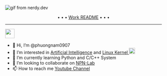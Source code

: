 ![gif from nerdy.dev](https://media.giphy.com/media/dzaUX7CAG0Ihi/giphy.gif)

<p align="center">
<!--   <img src="https://gpvc.arturio.dev/sw-yx" alt="profile views"> •   -->
<!--   <a href="https://twitter.com/intent/follow?screen_name=swyx&tw_p=followbutton"><img src="https://img.shields.io/twitter/follow/swyx?label=%40swyx&style=social"></a>  • -->
<!--   <a href="https://swyx.io">Blog</a> • -->
<!--   <a href="https://twitter.com/intent/follow?screen_name=swyx&tw_p=followbutton">Twitter</a> • -->
  • • • <a href="https://github.com/phuongnam0907/README">Work README</a> • • • 
</p>


---
<img src="https://raw.githubusercontent.com/iampavangandhi/iampavangandhi/master/gifs/Hi.gif" width="30px">

- 👋 Hi, I’m @phuongnam0907
- 👀 I’m interested in [Artificial Intelligence]() and [Linux Kernel <img src="https://upload.wikimedia.org/wikipedia/commons/3/35/Tux.svg" width="20px">](https://github.com/torvalds/linux)
- 🌱 I’m currently learning Python and C/C++ System
- 💞️ I’m looking to collaborate on [NPN-Lab](https://github.com/npnlab-vn)
- 📫 How to reach me [Youtube Channel](https://www.youtube.com/channel/UCLi7lD_wIj-qsab32HuSxGg)

<!---
phuongnam0907/phuongnam0907 is a ✨ special ✨ repository because its `README.md` (this file) appears on your GitHub profile.
You can click the Preview link to take a look at your changes.
--->
